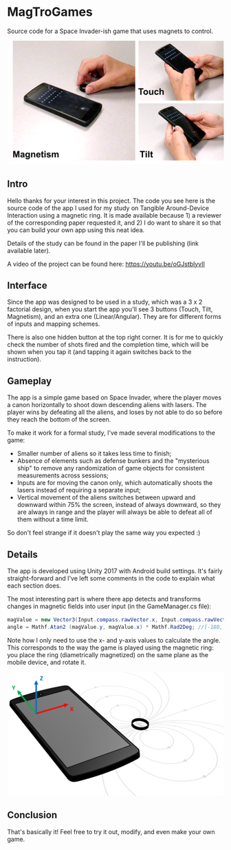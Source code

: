 # MagTroGames
Source code for a Space Invader-ish game that uses magnets to control.

![alt text](https://github.com/thisisvictor/MagTroGames/blob/master/InputMethods_zoom.png "3 different ways to play")

## Intro
Hello thanks for your interest in this project. The code you see here is the source code of the app I used for my study on Tangible Around-Device Interaction using a magnetic ring. It is made available because 1) a reviewer of the corresponding paper requested it, and 2) I do want to share it so that you can build your own app using this neat idea.

Details of the study can be found in the paper I'll be publishing (link available later).

A video of the project can be found here: https://youtu.be/oGJstblyvII

## Interface
Since the app was designed to be used in a study, which was a 3 x 2 factorial design, when you start the app you'll see 3 buttons (Touch, Tilt, Magnetism), and an extra one (Linear/Angular). They are for different forms of inputs and mapping schemes.

There is also one hidden button at the top right corner. It is for me to quickly check the number of shots fired and the completion time, which will be shown when you tap it (and tapping it again switches back to the instruction).

## Gameplay
The app is a simple game based on Space Invader, where the player moves a canon horizontally to shoot down descending aliens with lasers. The player wins by defeating all the aliens, and loses by not able to do so before they reach the bottom of the screen. 

To make it work for a formal study, I've made several modifications to the game:

* Smaller number of aliens so it takes less time to finish;
* Absence of elements such as defense bunkers and the "mysterious ship" to remove any randomization of game objects for consistent measurements across sessions;
* Inputs are for moving the canon only, which automatically shoots the lasers instead of requiring a separate input;
* Vertical movement of the aliens switches between upward and downward within 75% the screen, instead of always downward, so they are always in range and the player will always be able to defeat all of them without a time limit.

So don't feel strange if it doesn't play the same way you expected :)

## Details
The app is developed using Unity 2017 with Android build settings. It's fairly straight-forward and I've left some comments in the code to explain what each section does.

The most interesting part is where there app detects and transforms changes in magnetic fields into user input (in the GameManager.cs file):

```csharp
magValue = new Vector3(Input.compass.rawVector.x, Input.compass.rawVector.y, Input.compass.rawVector.z);
angle = Mathf.Atan2 (magValue.y, magValue.x) * Mathf.Rad2Deg; //[-180, 180]
```

Note how I only need to use the x- and y-axis values to calculate the angle. This corresponds to the way the game is played using the magnetic ring: you place the ring (diametrically magnetized) on the same plane as the mobile device, and rotate it.

![alt text](https://github.com/thisisvictor/MagTroGames/blob/master/MagnetFieldXYZ.png "placement of the ring and the device")

## Conclusion
That's basically it! Feel free to try it out, modify, and even make your own game.


